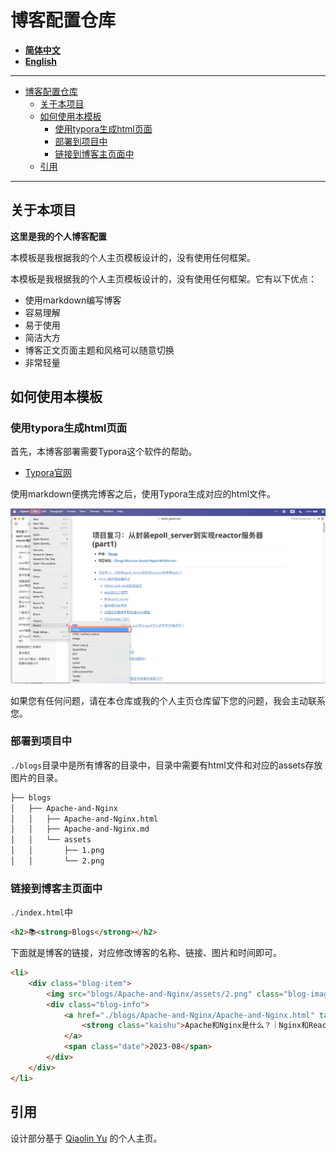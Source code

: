 # 博客配置仓库

- **[简体中文](./README-cn.md)**
- **[English](./README.md)**

***

- [博客配置仓库](#博客配置仓库)
  - [关于本项目](#关于本项目)
  - [如何使用本模板](#如何使用本模板)
    - [使用typora生成html页面](#使用typora生成html页面)
    - [部署到项目中](#部署到项目中)
    - [链接到博客主页面中](#链接到博客主页面中)
  - [引用](#引用)

***

## 关于本项目

**这里是我的个人博客配置**

本模板是我根据我的个人主页模板设计的，没有使用任何框架。

本模板是我根据我的个人主页模板设计的，没有使用任何框架。它有以下优点：
- 使用markdown编写博客
- 容易理解
- 易于使用
- 简洁大方
- 博客正文页面主题和风格可以随意切换
- 非常轻量

## 如何使用本模板

### 使用typora生成html页面

首先，本博客部署需要Typora这个软件的帮助。

- [Typora官网](https://typora.io/)

使用markdown便携完博客之后，使用Typora生成对应的html文件。

![](./assets/1.png)

如果您有任何问题，请在本仓库或我的个人主页仓库留下您的问题，我会主动联系您。

### 部署到项目中

`./blogs`目录中是所有博客的目录中，目录中需要有html文件和对应的assets存放图片的目录。

```bash
├── blogs
│   ├── Apache-and-Nginx
│   │   ├── Apache-and-Nginx.html
│   │   ├── Apache-and-Nginx.md
│   │   └── assets
│   │       ├── 1.png
│   │       └── 2.png
```

### 链接到博客主页面中

`./index.html`中

```html
<h2>📚<strong>Blogs</strong></h2>
```

下面就是博客的链接，对应修改博客的名称、链接、图片和时间即可。

```html
<li>
    <div class="blog-item">
        <img src="blogs/Apache-and-Nginx/assets/2.png" class="blog-image">
        <div class="blog-info">
            <a href="./blogs/Apache-and-Nginx/Apache-and-Nginx.html" target="_blank">
                <strong class="kaishu">Apache和Nginx是什么？｜Nginx和Reactor是什么？｜网路IO的本质｜阻塞队列｜异步非阻塞IO</strong>
            </a>
            <span class="date">2023-08</span>
        </div>
    </div>
</li>
```

## 引用

设计部分基于 [Qiaolin Yu](https://github.com/Qiaolin-Yu) 的个人主页。